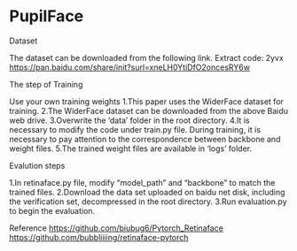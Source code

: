 # PupilFace


Dataset

The dataset can be downloaded from the following link.   Extract code: 2yvx
https://pan.baidu.com/share/init?surl=xneLH0YtiDfO2oncesRY6w 

The step of Training

Use your own training weights
1.This paper uses the WiderFace dataset for training.
2.The WiderFace dataset can be downloaded from the above Baidu web drive.
3.Overwrite the ‘data’ folder in the root directory.
4.It is necessary to modify the code under train.py file. During training, it is necessary to pay attention to the correspondence between backbone and weight files.
5.The trained weight files are available in ‘logs’ folder.


Evalution steps

1.In retinaface.py file, modify “model_path” and “backbone” to match the trained files.
2.Download the data set uploaded on baidu net disk, including the verification set, decompressed in the root directory.
3.Run evaluation.py to begin the evaluation.

Reference
https://github.com/biubug6/Pytorch_Retinaface
https://github.com/bubbliiiing/retinaface-pytorch
